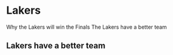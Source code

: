 # Lakers
Why the Lakers will win the Finals
The Lakers have a better team
## Lakers have a better team
